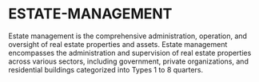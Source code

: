 # ESTATE-MANAGEMENT
Estate management is the comprehensive administration, operation, and oversight of real estate properties and assets. Estate management encompasses the administration and supervision of real estate properties across various sectors, including government, private organizations, and residential buildings categorized into Types 1 to 8 quarters.
